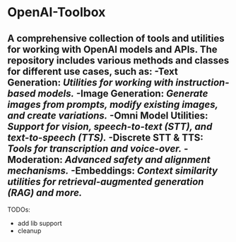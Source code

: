 # OpenAI-Toolbox
A comprehensive collection of tools and utilities for working with OpenAI models and APIs. The repository includes various methods and classes for different use cases, such as:
  -Text Generation: *Utilities for working with instruction-based models.*
  -Image Generation: *Generate images from prompts, modify existing images, and create variations.*
  -Omni Model Utilities: *Support for vision, speech-to-text (STT), and text-to-speech (TTS).*
  -Discrete STT & TTS: *Tools for transcription and voice-over.*
  -Moderation: *Advanced safety and alignment mechanisms.*
  -Embeddings: *Context similarity utilities for retrieval-augmented generation (RAG) and more.*
---
TODOs:
- add lib support
- cleanup

